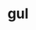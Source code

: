 ---
category: 3-letters
denotation: null
name: gul
reference_link: https://www.etymonline.com/word/gul
root_language: null
root_name: null
title: gul
type: free
word_sums:
- respelling: gul
  sum: 'Gul + '
---